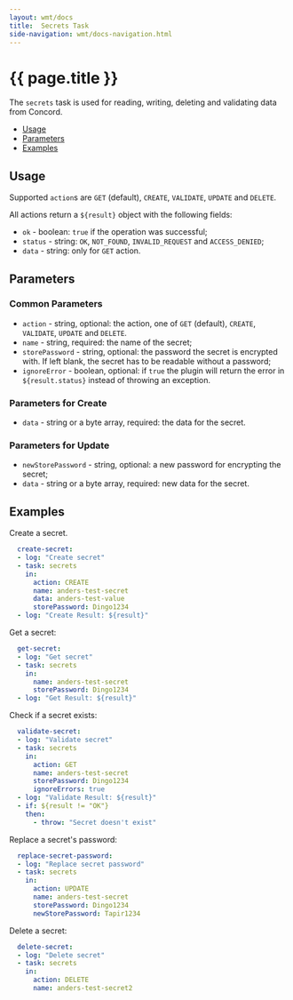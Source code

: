 ```yaml
---
layout: wmt/docs
title:  Secrets Task
side-navigation: wmt/docs-navigation.html
---
```


# {{ page.title }}

The `secrets` task is used for reading, writing, deleting and validating
data from Concord.

- [Usage](#usage)
- [Parameters](#parameters)
- [Examples](#examples)

## Usage

Supported `action`s are `GET` (default), `CREATE`, `VALIDATE`, `UPDATE` and
`DELETE`.

All actions return a `${result}` object with the following fields:
- `ok` - boolean: `true` if the operation was successful;
- `status` - string: `OK`, `NOT_FOUND`, `INVALID_REQUEST` and `ACCESS_DENIED`;
- `data` - string: only for `GET` action.

## Parameters

### Common Parameters

- `action` - string, optional: the action, one of `GET` (default), `CREATE`, `VALIDATE`, `UPDATE` and `DELETE`.
- `name` - string, required: the name of the secret;
- `storePassword` - string, optional: the password the secret is encrypted with. If left blank, the secret has
to be readable without a password;
- `ignoreError` - boolean, optional: if `true` the plugin will return the error in `${result.status}` instead of
throwing an exception.

### Parameters for Create

- `data` - string or a byte array, required: the data for the secret.

### Parameters for Update

- `newStorePassword` - string, optional: a new password for encrypting the secret;
- `data` - string or a byte array, required: new data for the secret.

## Examples

Create a secret.

```yaml
  create-secret:
  - log: "Create secret"
  - task: secrets
    in:
      action: CREATE
      name: anders-test-secret
      data: anders-test-value
      storePassword: Dingo1234
  - log: "Create Result: ${result}"
```

Get a secret:
```yaml
  get-secret:
  - log: "Get secret"
  - task: secrets
    in:
      name: anders-test-secret
      storePassword: Dingo1234
  - log: "Get Result: ${result}"
```

Check if a secret exists:
```yaml
  validate-secret:
  - log: "Validate secret"
  - task: secrets
    in:
      action: GET
      name: anders-test-secret
      storePassword: Dingo1234
      ignoreErrors: true
  - log: "Validate Result: ${result}"
  - if: ${result != "OK"}
    then:
      - throw: "Secret doesn't exist"
```

Replace a secret's password:
```yaml
  replace-secret-password:
  - log: "Replace secret password"
  - task: secrets
    in:
      action: UPDATE
      name: anders-test-secret
      storePassword: Dingo1234
      newStorePassword: Tapir1234
```

Delete a secret:
```yaml
  delete-secret:
  - log: "Delete secret"
  - task: secrets
    in:
      action: DELETE
      name: anders-test-secret2
```
